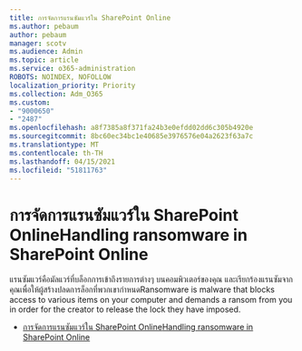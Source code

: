 ```yaml
---
title: การจัดการแรนซัมแวร์ใน SharePoint Online
ms.author: pebaum
author: pebaum
manager: scotv
ms.audience: Admin
ms.topic: article
ms.service: o365-administration
ROBOTS: NOINDEX, NOFOLLOW
localization_priority: Priority
ms.collection: Adm_O365
ms.custom:
- "9000650"
- "2487"
ms.openlocfilehash: a8f7385a8f371fa24b3e0efdd02dd6c305b4920e
ms.sourcegitcommit: 8bc60ec34bc1e40685e3976576e04a2623f63a7c
ms.translationtype: MT
ms.contentlocale: th-TH
ms.lasthandoff: 04/15/2021
ms.locfileid: "51811763"
---
```

# <a name="handling-ransomware-in-sharepoint-online"></a><span data-ttu-id="eac50-102">การจัดการแรนซัมแวร์ใน SharePoint Online</span><span class="sxs-lookup"><span data-stu-id="eac50-102">Handling ransomware in SharePoint Online</span></span>

<span data-ttu-id="eac50-103">แรนซัมแวร์คือมัลแวร์ที่บล็อกการเข้าถึงรายการต่างๆ บนคอมพิวเตอร์ของคุณ และเรียกร้องแรนซัมจากคุณเพื่อให้ผู้สร้างปลดการล็อกที่พวกเขากําหนด</span><span class="sxs-lookup"><span data-stu-id="eac50-103">Ransomware is malware that blocks access to various items on your computer and demands a ransom from you in order for the creator to release the lock they have imposed.</span></span>
- [<span data-ttu-id="eac50-104">การจัดการแรนซัมแวร์ใน SharePoint Online</span><span class="sxs-lookup"><span data-stu-id="eac50-104">Handling ransomware in SharePoint Online</span></span>](https://docs.microsoft.com/sharepoint/troubleshoot/security/handling-ransomware-in-sharepoint-online)

